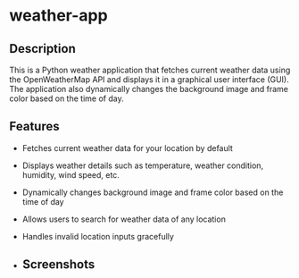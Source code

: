 # weather-app
## Description
This is a Python weather application that fetches current weather data using the OpenWeatherMap API and displays it in a graphical user interface (GUI). The application also dynamically changes the background image and frame color based on the time of day.

## Features
- Fetches current weather data for your location by default
- Displays weather details such as temperature, weather condition, humidity, wind speed, etc.
- Dynamically changes background image and frame color based on the time of day
- Allows users to search for weather data of any location
- Handles invalid location inputs gracefully
  
- ## Screenshots
